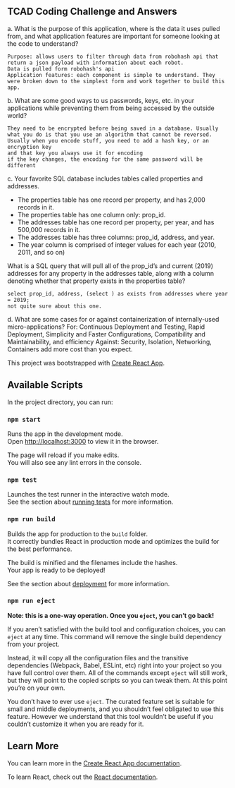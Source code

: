 ## TCAD Coding Challenge and Answers

a.	What is the purpose of this application, where is the data it uses pulled from, and what application features are important for someone looking at the code to understand?

    Purpose: allows users to filter through data from robohash api that return a json payload with information about each robot.
    Data is pulled form robohash's api
    Application features: each component is simple to understand. They were broken down to the simplest form and work together to build this app.

b.	What are some good ways to us passwords, keys, etc. in your applications while preventing them from being accessed by the outside world?
    
    They need to be encrypted before being saved in a database. Usually what you do is that you use an algorithm that cannot be reversed.
    Usually when you encode stuff, you need to add a hash key, or an encryption key
    and that key you always use it for encoding
    if the key changes, the encoding for the same password will be different

c.	Your favorite SQL database includes tables called properties and addresses.
- The properties table has one record per property, and has 2,000 records in it.
- The properties table has one column only: prop_id.
- The addresses table has one record per property, per year, and has 500,000 records in it.
- The addresses table has three columns: prop_id, address, and year.
- The year column is comprised of integer values for each year (2010, 2011, and so on)

What is a SQL query that will pull all of the prop_id’s and current (2019) addresses for any property in the addresses table, along with a column denoting whether that property exists in the properties table?

    
    select prop_id, address, (select ) as exists from addresses where year = 2019;
    not quite sure about this one.

d.	What are some cases for or against containerization of internally-used micro-applications?
    For: 
        Continuous Deployment and Testing, Rapid Deployment, Simplicity and Faster Configurations, Compatibility and Maintainability, and efficiency
    Against: 
        Security, Isolation, Networking, Containers add more cost than you expect.





This project was bootstrapped with [Create React App](https://github.com/facebook/create-react-app).

## Available Scripts

In the project directory, you can run:

### `npm start`

Runs the app in the development mode.<br>
Open [http://localhost:3000](http://localhost:3000) to view it in the browser.

The page will reload if you make edits.<br>
You will also see any lint errors in the console.

### `npm test`

Launches the test runner in the interactive watch mode.<br>
See the section about [running tests](https://facebook.github.io/create-react-app/docs/running-tests) for more information.

### `npm run build`

Builds the app for production to the `build` folder.<br>
It correctly bundles React in production mode and optimizes the build for the best performance.

The build is minified and the filenames include the hashes.<br>
Your app is ready to be deployed!

See the section about [deployment](https://facebook.github.io/create-react-app/docs/deployment) for more information.

### `npm run eject`

**Note: this is a one-way operation. Once you `eject`, you can’t go back!**

If you aren’t satisfied with the build tool and configuration choices, you can `eject` at any time. This command will remove the single build dependency from your project.

Instead, it will copy all the configuration files and the transitive dependencies (Webpack, Babel, ESLint, etc) right into your project so you have full control over them. All of the commands except `eject` will still work, but they will point to the copied scripts so you can tweak them. At this point you’re on your own.

You don’t have to ever use `eject`. The curated feature set is suitable for small and middle deployments, and you shouldn’t feel obligated to use this feature. However we understand that this tool wouldn’t be useful if you couldn’t customize it when you are ready for it.

## Learn More

You can learn more in the [Create React App documentation](https://facebook.github.io/create-react-app/docs/getting-started).

To learn React, check out the [React documentation](https://reactjs.org/).
